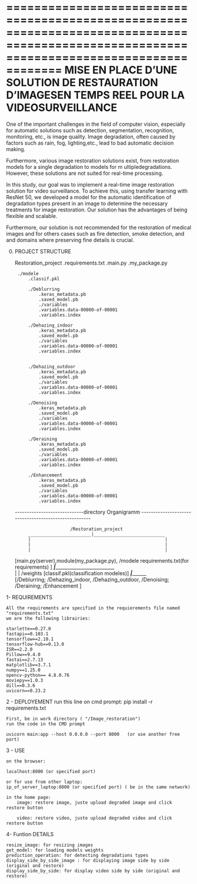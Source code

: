 ==========================================================================================================================================
MISE EN PLACE D’UNE SOLUTION DE RESTAURATION D’IMAGESEN TEMPS REEL POUR LA VIDEOSURVEILLANCE
==========================================================================================================================================

One of the important challenges in the field of computer vision, especially for automatic solutions such as detection, segmentation, recognition, monitoring, etc., is image quality. Image degradation, often caused by factors such as rain, fog, lighting,etc., lead to bad automatic decision making. 

Furthermore, various image restoration solutions exist, from restoration models for a single degradation to models for m ultipledegradations. However, these solutions are not suited for real-time processing.

In this study, our goal was to implement a real-time image restoration solution for video surveillance. To achieve this, using transfer learning with ResNet 50, we developed a model for the automatic identification of degradation types present in an image to determine the necessary treatments for image restoration. Our solution has the advantages of being flexible and scalable.

Furthermore, our solution is not recommended for the restoration of medical images and for others cases such as fire detection, smoke detection, and and domains where preserving fine details is crucial.


0. PROJECT STRUCTURE

    Restoration_project
        .requirements.txt
        .main.py
        .my_package.py

        ./modele
            .classif.pkl

            ./Deblurring
                .keras_metadata.pb  
                .saved_model.pb
                ./variables 
                .variables.data-00000-of-00001
                .variables.index

            ./Dehazing_indoor
                .keras_metadata.pb  
                .saved_model.pb
                ./variables 
                .variables.data-00000-of-00001
                .variables.index


            ./Dehazing_outdoor
                .keras_metadata.pb  
                .saved_model.pb
                ./variables 
                .variables.data-00000-of-00001
                .variables.index

            ./Denoising
                .keras_metadata.pb  
                .saved_model.pb
                ./variables 
                .variables.data-00000-of-00001
                .variables.index

            ./Deraining
                .keras_metadata.pb  
                .saved_model.pb
                ./variables 
                .variables.data-00000-of-00001
                .variables.index

            ./Enhancement
                .keras_metadata.pb  
                .saved_model.pb
                ./variables 
                .variables.data-00000-of-00001
                .variables.index

    -----------------------------directory Organigramm -----------------------------------------------------   

                            /Restoration_project
            ________________________|___________________________
            |                                                   |
            |                                                   |
            |                                                   |
    [main.py(server),module(my_package.py),                   /modele
    requirements.txt(for requirements) ]                 _______|________________________________                                
                                                        |                                       |
                                                    /weights                          [classif.pkl(classification modeles)]
                _________________________________________|_______________________________________________                           
                [/Deblurring; /Dehazing_indoor, /Dehazing_outdoor, /Denoising; /Deraining; /Enhancement ]

1- REQUIREMENTS

    All the requirements are specified in the requierements file named "requirements.txt"
    we are the following librairies:

    starlette==0.27.0
    fastapi==0.103.1
    tensorflow==2.10.1
    tensorflow-hub==0.13.0
    ISR==2.2.0
    Pillow==9.4.0
    fastai==2.7.13
    matplotlib==3.7.1
    numpy==1.25.0
    opencv-python== 4.8.0.76
    moviepy==1.0.3
    dill==0.3.6
    uvicorn==0.23.2

    
2 - DEPLOYEMENT
    run this line on cmd prompt:  pip install -r requirements.txt
    
    First, be in work directory ( "/Image_restoration") 
    run the code in the CMD prompt

    uvicorn main:app --host 0.0.0.0 --port 8000   (or use another free port)

3 - USE

    on the browser:

    localhost:8000 (or specified port)

    or for use from other laptop:
    ip_of_server_laptop:8000 (or specified port) ( be in the same network)

    in the home page:
        image: restore image, juste upload degraded image and click restore button

        video: restore video, juste upload degraded video and click restore button

4- Funtion DETAILS

    resize_image: for resizing images
    get_model: for loading models weights
    prediction_operation: for detecting degradations types 
    display_side_by_side_image : for displaying image side by side (original and restore)
    display_side_by_side: for display video side by side (original and restore)
